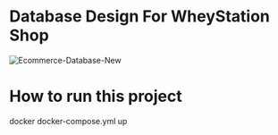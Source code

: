 # Database Design For WheyStation Shop
![Ecommerce-Database-New](https://github.com/TranvandatWhiteX/Ecommerce-WebApp-SpringBoot/assets/96656521/060113ec-7150-4014-8e21-8783417b5353)
# How to run this project
docker docker-compose.yml up